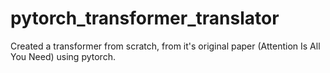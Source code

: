 # pytorch_transformer_translator
Created a transformer from scratch, from it's original paper (Attention Is All You Need) using pytorch. 
